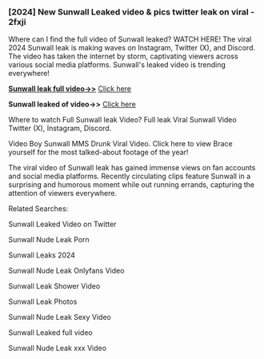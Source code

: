 ### [2024] New Sunwall Leaked video & pics twitter leak on viral - 2fxji

Where can I find the full video of Sunwall leaked? WATCH HERE! The viral 2024 Sunwall leak is making waves on Instagram, Twitter (X), and Discord. The video has taken the internet by storm, captivating viewers across various social media platforms. Sunwall's leaked video is trending everywhere!


**[Sunwall leak full video->>](http://wildbook.top/wildbook8git)** [Click here](http://wildbook.top/wildbook8git)

**Sunwall leaked of video->>** [Click here](http://wildbook.top/wildbook8git)


Where to watch Full Sunwall leak Video? Full leak Viral Sunwall Video Twitter (X), Instagram, Discord.

Video Boy Sunwall MMS Drunk Viral Video. Click here to view Brace yourself for the most talked-about footage of the year!

The viral video of Sunwall leak has gained immense views on fan accounts and social media platforms. Recently circulating clips feature Sunwall in a surprising and humorous moment while out running errands, capturing the attention of viewers everywhere.


Related Searches:

Sunwall Leaked Video on Twitter

Sunwall Nude Leak Porn

Sunwall Leaks 2024

Sunwall Nude Leak Onlyfans Video

Sunwall Leak Shower Video

Sunwall Leak Photos

Sunwall Nude Leak Sexy Video

Sunwall Leaked full video

Sunwall Nude Leak xxx Video

